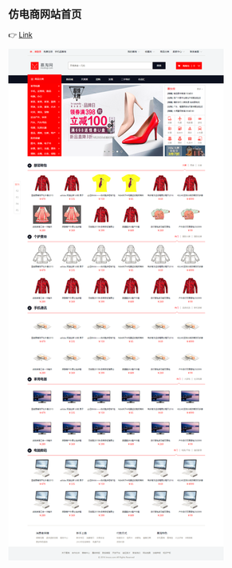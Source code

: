 ## 仿电商网站首页 ##
:point_right: [Link](https://tzizi5566.github.io/WebExercise-6/)

![pic](./img/index.png)

